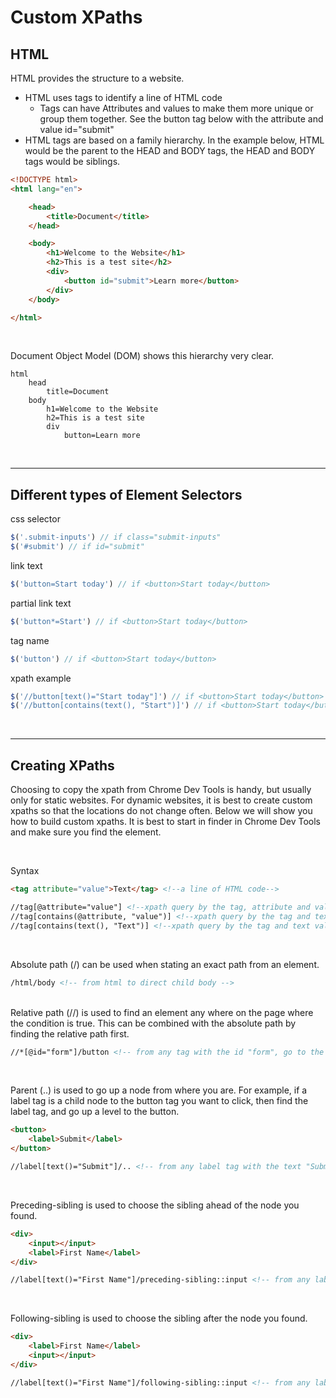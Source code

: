 
# Custom XPaths

## HTML

HTML provides the structure to a website. 
- HTML uses tags to identify a line of HTML code
	- Tags can have Attributes and values to make them more unique or group them together. See the button tag below with the attribute and value id="submit"
- HTML tags are based on a family hierarchy. In the example below, HTML would be the parent to the HEAD and BODY tags, the HEAD and BODY tags would be siblings. 

``` html
<!DOCTYPE html>
<html lang="en">

	<head>
		<title>Document</title>
	</head>

	<body>
		<h1>Welcome to the Website</h1>
		<h2>This is a test site</h2>
		<div>
			<button id="submit">Learn more</button>
		</div>
	</body>

</html>
```

<br>

Document Object Model (DOM) shows this hierarchy very clear. 
``` 
html
	head
		title=Document
	body
		h1=Welcome to the Website
		h2=This is a test site
		div
			button=Learn more
```

<br>

---

## Different types of Element Selectors

css selector
``` javascript
$('.submit-inputs') // if class="submit-inputs"
$('#submit') // if id="submit"
```
link text
``` javascript
$('button=Start today') // if <button>Start today</button>
```

partial link text
``` javascript
$('button*=Start') // if <button>Start today</button>
```
tag name
``` javascript
$('button') // if <button>Start today</button>

```
xpath example
``` javascript
$('//button[text()="Start today"]') // if <button>Start today</button>
$('//button[contains(text(), "Start")]') // if <button>Start today</button>
```

<br>

---

## Creating XPaths

Choosing to copy the xpath from Chrome Dev Tools is handy, but usually only for static websites. For dynamic websites, it is best to create custom xpaths so that the locations do not change often. Below we will show you how to build custom xpaths. It is best to start in finder in Chrome Dev Tools and make sure you find the element. 

<br>

Syntax
``` html
<tag attribute="value">Text</tag> <!--a line of HTML code-->

//tag[@attribute="value"] <!--xpath query by the tag, attribute and value-->
//tag[contains(@attribute, "value")] <!--xpath query by the tag and text value-->
//tag[contains(text(), "Text")] <!--xpath query by the tag and text value-->
```

<br>

Absolute path (/) can be used when stating an exact path from an element.
``` html
/html/body <!-- from html to direct child body --> 
```

<br>
Relative path (//) is used to find an element any where on the page where the condition is true. This can be combined with the absolute path by finding the relative path first. 

``` html
//*[@id="form"]/button <!-- from any tag with the id "form", go to the direct child button  --> 
```

<br>

Parent (..) is used to go up a node from where you are. For example, if a label tag is a child node to the button tag you want to click, then find the label tag, and go up a level to the button.
``` html
<button>
	<label>Submit</label>
</button>

//label[text()="Submit"]/.. <!-- from any label tag with the text "Submit", go up to the parent level --> 
```

<br>

Preceding-sibling is used to choose the sibling ahead of the node you found. 
``` html
<div>
	<input></input>
	<label>First Name</label>
</div>

//label[text()="First Name"]/preceding-sibling::input <!-- from any label tag with the text "First Name", go up to the input tag before it --> 
```

<br>

Following-sibling is used to choose the sibling after the node you found. 
``` html
<div>
	<label>First Name</label>
	<input></input>
</div>

//label[text()="First Name"]/following-sibling::input <!-- from any label tag with the text "First Name", go up to the input tag after it --> 
```







